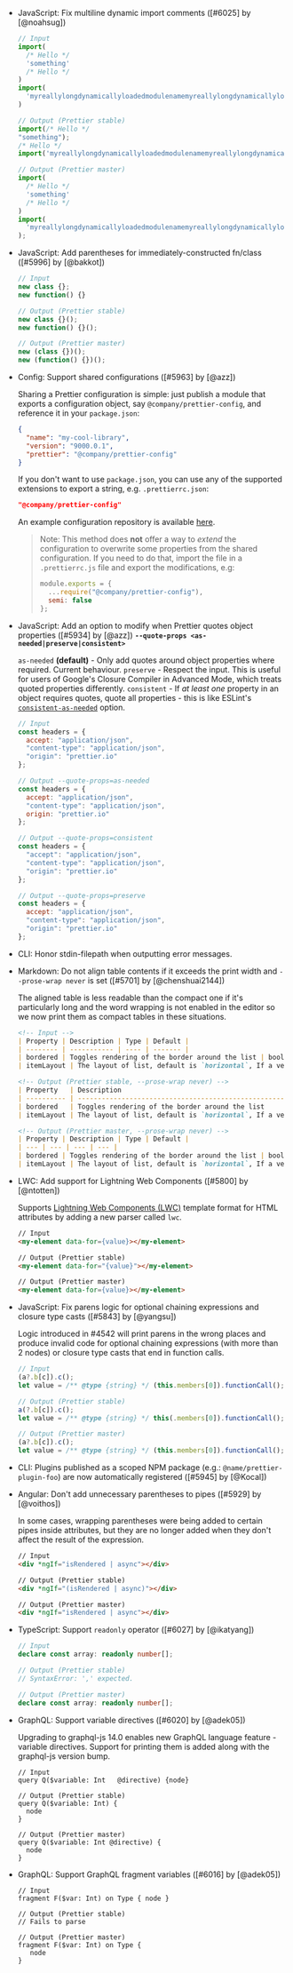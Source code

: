 <!--

Format:

- Category: Title ([#PR] by [@user])

  Description

  ```
  // Input
  Code Sample

  // Output (Prettier stable)
  Code Sample

  // Output (Prettier master)
  Code Sample
  ```

Details:

  Description: optional if the `Title` is enough to explain everything.

Examples:

- TypeScript: Correctly handle `//` in TSX ([#5728] by [@JamesHenry])

  Previously, putting `//` as a child of a JSX element in TypeScript led to an error
  because it was interpreted as a comment. Prettier master fixes this issue.

  <!-- prettier-ignore --\>
  ```js
  // Input
  const link = <a href="example.com">http://example.com</a>

  // Output (Prettier stable)
  // Error: Comment location overlaps with node location

  // Output (Prettier master)
  const link = <a href="example.com">http://example.com</a>;
  ```

-->

- JavaScript: Fix multiline dynamic import comments ([#6025] by [@noahsug])

  <!-- prettier-ignore -->
  ```js
  // Input
  import(
    /* Hello */
    'something'
    /* Hello */
  )
  import(
    'myreallylongdynamicallyloadedmodulenamemyreallylongdynamicallyloadedmodulename'
  )

  // Output (Prettier stable)
  import(/* Hello */
  "something");
  /* Hello */
  import('myreallylongdynamicallyloadedmodulenamemyreallylongdynamicallyloadedmodulename');

  // Output (Prettier master)
  import(
    /* Hello */
    'something'
    /* Hello */
  )
  import(
    'myreallylongdynamicallyloadedmodulenamemyreallylongdynamicallyloadedmodulename'
  );
  ```

- JavaScript: Add parentheses for immediately-constructed fn/class ([#5996] by [@bakkot])

  <!-- prettier-ignore -->
  ```js
  // Input
  new class {};
  new function() {}

  // Output (Prettier stable)
  new class {}();
  new function() {}();

  // Output (Prettier master)
  new (class {})();
  new (function() {})();
  ```

- Config: Support shared configurations ([#5963] by [@azz])

  Sharing a Prettier configuration is simple: just publish a module that exports a configuration object, say `@company/prettier-config`, and reference it in your `package.json`:

  ```json
  {
    "name": "my-cool-library",
    "version": "9000.0.1",
    "prettier": "@company/prettier-config"
  }
  ```

  If you don't want to use `package.json`, you can use any of the supported extensions to export a string, e.g. `.prettierrc.json`:

  ```json
  "@company/prettier-config"
  ```

  An example configuration repository is available [here](https://github.com/azz/prettier-config).

  > Note: This method does **not** offer a way to _extend_ the configuration to overwrite some properties from the shared configuration. If you need to do that, import the file in a `.prettierrc.js` file and export the modifications, e.g:
  >
  > ```js
  > module.exports = {
  >   ...require("@company/prettier-config"),
  >   semi: false
  > };
  > ```

- JavaScript: Add an option to modify when Prettier quotes object properties ([#5934] by [@azz])
  **`--quote-props <as-needed|preserve|consistent>`**

  `as-needed` **(default)** - Only add quotes around object properties where required. Current behaviour.
  `preserve` - Respect the input. This is useful for users of Google's Closure Compiler in Advanced Mode, which treats quoted properties differently.
  `consistent` - If _at least one_ property in an object requires quotes, quote all properties - this is like ESLint's [`consistent-as-needed`](https://eslint.org/docs/rules/quote-props) option.

  <!-- prettier-ignore -->
  ```js
  // Input
  const headers = {
    accept: "application/json",
    "content-type": "application/json",
    "origin": "prettier.io"
  };

  // Output --quote-props=as-needed
  const headers = {
    accept: "application/json",
    "content-type": "application/json",
    origin: "prettier.io"
  };

  // Output --quote-props=consistent
  const headers = {
    "accept": "application/json",
    "content-type": "application/json",
    "origin": "prettier.io"
  };

  // Output --quote-props=preserve
  const headers = {
    accept: "application/json",
    "content-type": "application/json",
    "origin": "prettier.io"
  };
  ```

- CLI: Honor stdin-filepath when outputting error messages.

- Markdown: Do not align table contents if it exceeds the print width and `--prose-wrap never` is set ([#5701] by [@chenshuai2144])

  The aligned table is less readable than the compact one
  if it's particularly long and the word wrapping is not enabled in the editor
  so we now print them as compact tables in these situations.

  <!-- prettier-ignore -->
  ```md
  <!-- Input -->
  | Property | Description | Type | Default |
  | -------- | ----------- | ---- | ------- |
  | bordered | Toggles rendering of the border around the list | boolean | false |
  | itemLayout | The layout of list, default is `horizontal`, If a vertical list is desired, set the itemLayout property to `vertical` | string | - |

  <!-- Output (Prettier stable, --prose-wrap never) -->
  | Property   | Description                                                                                                           | Type    | Default |
  | ---------- | --------------------------------------------------------------------------------------------------------------------- | ------- | ------- |
  | bordered   | Toggles rendering of the border around the list                                                                       | boolean | false   |
  | itemLayout | The layout of list, default is `horizontal`, If a vertical list is desired, set the itemLayout property to `vertical` | string  | -       |

  <!-- Output (Prettier master, --prose-wrap never) -->
  | Property | Description | Type | Default |
  | --- | --- | --- | --- |
  | bordered | Toggles rendering of the border around the list | boolean | false |
  | itemLayout | The layout of list, default is `horizontal`, If a vertical list is desired, set the itemLayout property to `vertical` | string | - |
  ```

- LWC: Add support for Lightning Web Components ([#5800] by [@ntotten])

  Supports [Lightning Web Components (LWC)](https://developer.salesforce.com/docs/component-library/documentation/lwc) template format for HTML attributes by adding a new parser called `lwc`.

  <!-- prettier-ignore -->
  ```html
  // Input
  <my-element data-for={value}></my-element>

  // Output (Prettier stable)
  <my-element data-for="{value}"></my-element>

  // Output (Prettier master)
  <my-element data-for={value}></my-element>
  ```

- JavaScript: Fix parens logic for optional chaining expressions and closure type casts ([#5843] by [@yangsu])

  Logic introduced in #4542 will print parens in the wrong places and produce invalid code for optional chaining expressions (with more than 2 nodes) or closure type casts that end in function calls.

  <!-- prettier-ignore -->
  ```js
  // Input
  (a?.b[c]).c();
  let value = /** @type {string} */ (this.members[0]).functionCall();

  // Output (Prettier stable)
  a(?.b[c]).c();
  let value = /** @type {string} */ this(.members[0]).functionCall();

  // Output (Prettier master)
  (a?.b[c]).c();
  let value = /** @type {string} */ (this.members[0]).functionCall();
  ```

- CLI: Plugins published as a scoped NPM package (e.g.: `@name/prettier-plugin-foo`) are now automatically registered ([#5945] by [@Kocal])

- Angular: Don't add unnecessary parentheses to pipes ([#5929] by [@voithos])

  In some cases, wrapping parentheses were being added to certain pipes inside attributes, but they are no longer added when they don't affect the result of the expression.

  <!-- prettier-ignore -->
  ```html
  // Input
  <div *ngIf="isRendered | async"></div>

  // Output (Prettier stable)
  <div *ngIf="(isRendered | async)"></div>

  // Output (Prettier master)
  <div *ngIf="isRendered | async"></div>
  ```

- TypeScript: Support `readonly` operator ([#6027] by [@ikatyang])

  <!-- prettier-ignore -->
  ```ts
  // Input
  declare const array: readonly number[];

  // Output (Prettier stable)
  // SyntaxError: ',' expected.

  // Output (Prettier master)
  declare const array: readonly number[];
  ```

- GraphQL: Support variable directives ([#6020] by [@adek05])

  Upgrading to graphql-js 14.0 enables new GraphQL language feature - variable directives. Support for printing them is added along with the graphql-js version bump.

  <!-- prettier-ignore -->
  ```
  // Input
  query Q($variable: Int   @directive) {node}

  // Output (Prettier stable)
  query Q($variable: Int) {
    node
  }

  // Output (Prettier master)
  query Q($variable: Int @directive) {
    node
  }
  ```

- GraphQL: Support GraphQL fragment variables ([#6016] by [@adek05])

  ```
  // Input
  fragment F($var: Int) on Type { node }

  // Output (Prettier stable)
  // Fails to parse

  // Output (Prettier master)
  fragment F($var: Int) on Type {
     node
  }
  ```
